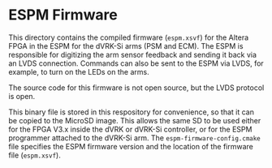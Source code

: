 # ESPM Firmware

This directory contains the compiled firmware (`espm.xsvf`) for the Altera FPGA in the ESPM for the dVRK-Si arms (PSM and ECM). The ESPM is responsible for digitizing the arm sensor feedback and sending it back via an LVDS connection. Commands can also be sent to the ESPM via LVDS, for example, to turn on the LEDs on the arms.

The source code for this firmware is not open source, but the LVDS protocol is open.

This binary file is stored in this respository for convenience, so that it can be copied to the MicroSD image. This allows  the same SD to be used either for the FPGA V3.x inside the dVRK or dVRK-Si controller, or for the ESPM programmer attached to the dVRK-Si arm.
The `espm-firmware-config.cmake` file specifies the ESPM firmware version and the location of the firmware file (`espm.xsvf`).
